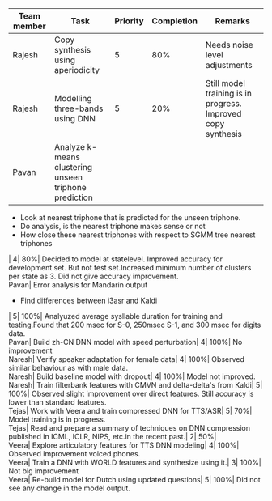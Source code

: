 Team member| Task| Priority| Completion| Remarks  
---|---|---|---|---  
Rajesh| Copy synthesis using aperiodicity| 5| 80%| Needs noise level adjustments  
Rajesh| Modelling three-bands using DNN| 5| 20%| Still model training is in progress. Improved copy synthesis  
Pavan| Analyze k-means clustering unseen triphone prediction

  * Look at nearest triphone that is predicted for the unseen triphone.
  * Do analysis, is the nearest triphone makes sense or not
  * How close these nearest triphones with respect to SGMM tree nearest triphones

| 4| 80%| Decided to model at statelevel. Improved accuracy for development set. But not test set.Increased minimum number of clusters per state as 3. Did not give accuracy improvement.  
Pavan| Error analysis for Mandarin output

  * Find differences between i3asr and Kaldi

| 5| 100%| Analyuzed average sysllable duration for training and testing.Found that 200 msec for S-0, 250msec S-1, and 300 msec for digits data.  
Pavan| Build zh-CN DNN model with speed perturbation| 4| 100%| No improvement  
Naresh| Verify speaker adaptation for female data| 4| 100%| Observed similar behaviour as with male data.  
Naresh| Build baseline model with dropout| 4| 100%| Model not improved.  
Naresh| Train filterbank features with CMVN and delta-delta's from Kaldi| 5| 100%| Observed slight improvement over direct features. Still accuracy is lower than standard features.  
Tejas| Work with Veera and train compressed DNN for TTS/ASR| 5| 70%| Model training is in progress.  
Tejas| Read and prepare a summary of techniques on DNN compression published in ICML, ICLR, NIPS, etc.in the recent past.| 2| 50%|    
Veera| Explore articulatory features for TTS DNN modeling| 4| 100%| Observed improvement voiced phones.  
Veera| Train a DNN with WORLD features and synthesize using it.| 3| 100%| Not big improvement  
Veera| Re-build model for Dutch using updated questions| 5| 100%| Did not see any change in the model output.
